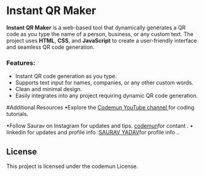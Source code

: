 # Instant QR Maker

**Instant QR Maker** is a web-based tool that dynamically generates a QR code as you type the name of a person, business, or any custom text. The project uses **HTML**, **CSS**, and **JavaScript** to create a user-friendly interface and seamless QR code generation.

### Features:
- Instant QR code generation as you type.
- Supports text input for names, companies, or any other custom words.
- Clean and minimal design.
- Easily integrates into any project requiring dynamic QR code generation.

#Additional Resources
•Explore the [Codemun YouTube channel ](https://youtu.be/TxyWL_f9WTs?si=cVzuU38Fgud1NaP0_)for coding tutorials.

•Follow Saurav on Instagram  for updates and tips.
[codemun](https://www.instagram.com/saurav.boi_])for contant .
• linkedin for updates and profile info  :[SAURAV YADAV](https://in.linkedin.com/in/techsavvydeveloperinnovates)for profile info  ..

## License

This project is licensed under the codemun License.
